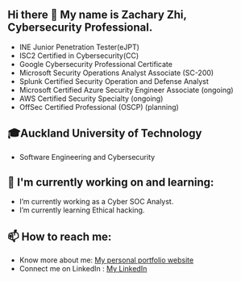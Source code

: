 ## Hi there 👋 My name is Zachary Zhi, Cybersecurity Professional.
- INE Junior Penetration Tester(eJPT)
- ISC2 Certified in Cybersecurity(CC)
- Google Cybersecurity Professional Certificate
- Microsoft Security Operations Analyst Associate (SC-200)
- Splunk Certified Security Operation and Defense Analyst
- Microsoft Certified Azure Security Engineer Associate (ongoing)
- AWS Certified Security Specialty (ongoing)
- OffSec Certified Professional (OSCP) (planning)

## 🎓Auckland University of Technology
- Software Engineering and Cybersecurity

## 🌱 I'm currently working on and learning:
- I’m currently working as a Cyber SOC Analyst.
- I’m currently learning Ethical hacking.

## 📫 How to reach me:
- Know more about me: [My personal portfolio website](https://vegepizza.github.io/)
- Connect me on LinkedIn : [My LinkedIn](https://www.linkedin.com/in/zachary-zhi)
